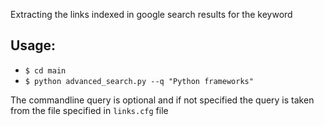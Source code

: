 
Extracting the links indexed in google search results for the keyword

Usage:
----

- `$ cd main`
- `$ python advanced_search.py --q "Python frameworks"`

The commandline query is optional and if not specified the query is taken from the file specified in `links.cfg` file
